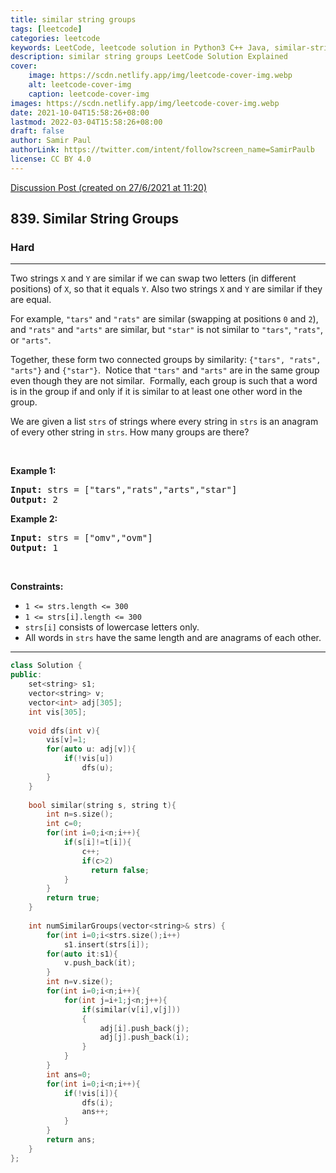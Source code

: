 ```yaml
---
title: similar string groups
tags: [leetcode]
categories: leetcode
keywords: LeetCode, leetcode solution in Python3 C++ Java, similar-string-groups solution
description: similar string groups LeetCode Solution Explained
cover:
    image: https://scdn.netlify.app/img/leetcode-cover-img.webp
    alt: leetcode-cover-img
    caption: leetcode-cover-img
images: https://scdn.netlify.app/img/leetcode-cover-img.webp
date: 2021-10-04T15:58:26+08:00
lastmod: 2022-03-04T15:58:26+08:00
draft: false
author: Samir Paul
authorLink: https://twitter.com/intent/follow?screen_name=SamirPaulb
license: CC BY 4.0
---
```



[Discussion Post (created on 27/6/2021 at 11:20)](https://leetcode.com/problems/similar-string-groups/discuss/1365449/DSU-or-C%2B%2B)  
<h2>839. Similar String Groups</h2><h3>Hard</h3><hr><div><p>Two strings <code>X</code>&nbsp;and <code>Y</code>&nbsp;are similar if we can swap two letters (in different positions) of <code>X</code>, so that&nbsp;it equals <code>Y</code>. Also two strings <code>X</code> and <code>Y</code> are similar if they are equal.</p>

<p>For example, <code>"tars"</code>&nbsp;and <code>"rats"</code>&nbsp;are similar (swapping at positions <code>0</code> and <code>2</code>), and <code>"rats"</code> and <code>"arts"</code> are similar, but <code>"star"</code> is not similar to <code>"tars"</code>, <code>"rats"</code>, or <code>"arts"</code>.</p>

<p>Together, these form two connected groups by similarity: <code>{"tars", "rats", "arts"}</code> and <code>{"star"}</code>.&nbsp; Notice that <code>"tars"</code> and <code>"arts"</code> are in the same group even though they are not similar.&nbsp; Formally, each group is such that a word is in the group if and only if it is similar to at least one other word in the group.</p>

<p>We are given a list <code>strs</code> of strings where every string in <code>strs</code> is an anagram of every other string in <code>strs</code>. How many groups are there?</p>

<p>&nbsp;</p>
<p><strong>Example 1:</strong></p>

<pre><strong>Input:</strong> strs = ["tars","rats","arts","star"]
<strong>Output:</strong> 2
</pre>

<p><strong>Example 2:</strong></p>

<pre><strong>Input:</strong> strs = ["omv","ovm"]
<strong>Output:</strong> 1
</pre>

<p>&nbsp;</p>
<p><strong>Constraints:</strong></p>

<ul>
	<li><code>1 &lt;= strs.length &lt;= 300</code></li>
	<li><code>1 &lt;= strs[i].length &lt;= 300</code></li>
	<li><code>strs[i]</code> consists of lowercase letters only.</li>
	<li>All words in <code>strs</code> have the same length and are anagrams of each other.</li>
</ul>
</div>

---




```cpp
class Solution {
public:
    set<string> s1;
    vector<string> v;
    vector<int> adj[305];
    int vis[305];
    
    void dfs(int v){
        vis[v]=1;
        for(auto u: adj[v]){
            if(!vis[u])
                dfs(u);
        }
    }
    
    bool similar(string s, string t){
        int n=s.size();
        int c=0;
        for(int i=0;i<n;i++){
            if(s[i]!=t[i]){
                c++;
                if(c>2)
                  return false;
            }
        }
        return true;
    }
    
    int numSimilarGroups(vector<string>& strs) {
        for(int i=0;i<strs.size();i++)
            s1.insert(strs[i]);
        for(auto it:s1){
            v.push_back(it);
        }
        int n=v.size();
        for(int i=0;i<n;i++){
            for(int j=i+1;j<n;j++){
                if(similar(v[i],v[j]))
                {
                    adj[i].push_back(j);
                    adj[j].push_back(i);
                }
            }
        }
        int ans=0;
        for(int i=0;i<n;i++){
            if(!vis[i]){
                dfs(i);
                ans++;
            }
        }
        return ans;
    }
};
```
